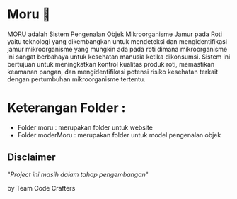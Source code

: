 # Moru 🍞
MORU adalah Sistem Pengenalan Objek Mikroorganisme Jamur pada Roti yaitu teknologi yang dikembangkan untuk mendeteksi dan mengidentifikasi jamur mikroorganisme yang mungkin ada pada roti dimana mikroorganisme ini sangat berbahaya untuk kesehatan manusia ketika dikonsumsi. Sistem ini bertujuan untuk meningkatkan kontrol kualitas produk roti, memastikan keamanan pangan, dan mengidentifikasi potensi risiko kesehatan terkait dengan pertumbuhan mikroorganisme tertentu.

# Keterangan Folder :
- Folder moru : merupakan folder untuk website 
- Folder moderMoru : merupakan folder untuk model pengenalan objek

## Disclaimer
"_Project ini masih dalam tahap pengembangan_"

by Team Code Crafters 
